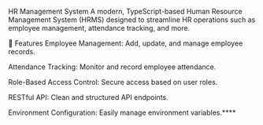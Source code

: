 HR Management System
A modern, TypeScript-based Human Resource Management System (HRMS) designed to streamline HR operations such as employee management, attendance tracking, and more.

🚀 Features
Employee Management: Add, update, and manage employee records.

Attendance Tracking: Monitor and record employee attendance.

Role-Based Access Control: Secure access based on user roles.

RESTful API: Clean and structured API endpoints.

Environment Configuration: Easily manage environment variables.****
